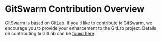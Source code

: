 # GitSwarm Contribution Overview

GitSwarm is based on GitLab. If you'd like to contribute to GitSwarm, we encourage you to 
provide your enhancement to the GitLab project. Details on contributing to GitLab can be [found here](https://about.gitlab.com/contributing/).
